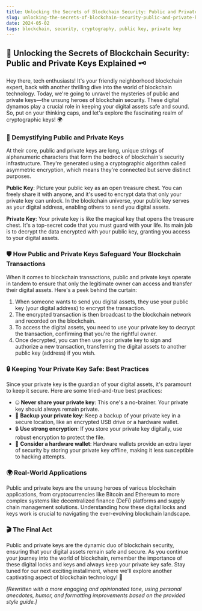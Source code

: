 ```yaml
---
title: Unlocking the Secrets of Blockchain Security: Public and Private Keys Explained
slug: unlocking-the-secrets-of-blockchain-security-public-and-private-keys-explained
date: 2024-05-02
tags: blockchain, security, cryptography, public key, private key
---
```


## 🔐 Unlocking the Secrets of Blockchain Security: Public and Private Keys Explained 🗝️

Hey there, tech enthusiasts! It's your friendly neighborhood blockchain expert, back with another thrilling dive into the world of blockchain technology. Today, we're going to unravel the mysteries of public and private keys—the unsung heroes of blockchain security. These digital dynamos play a crucial role in keeping your digital assets safe and sound. So, put on your thinking caps, and let's explore the fascinating realm of cryptographic keys! 🌍

### 🤔 Demystifying Public and Private Keys

At their core, public and private keys are long, unique strings of alphanumeric characters that form the bedrock of blockchain's security infrastructure. They're generated using a cryptographic algorithm called asymmetric encryption, which means they're connected but serve distinct purposes.

**Public Key**: Picture your public key as an open treasure chest. You can freely share it with anyone, and it's used to encrypt data that only your private key can unlock. In the blockchain universe, your public key serves as your digital address, enabling others to send you digital assets.

**Private Key**: Your private key is like the magical key that opens the treasure chest. It's a top-secret code that you must guard with your life. Its main job is to decrypt the data encrypted with your public key, granting you access to your digital assets.

### 🛡️ How Public and Private Keys Safeguard Your Blockchain Transactions

When it comes to blockchain transactions, public and private keys operate in tandem to ensure that only the legitimate owner can access and transfer their digital assets. Here's a peek behind the curtain:

1. When someone wants to send you digital assets, they use your public key (your digital address) to encrypt the transaction.
2. The encrypted transaction is then broadcast to the blockchain network and recorded on the blockchain.
3. To access the digital assets, you need to use your private key to decrypt the transaction, confirming that you're the rightful owner.
4. Once decrypted, you can then use your private key to sign and authorize a new transaction, transferring the digital assets to another public key (address) if you wish.

### 🔒 Keeping Your Private Key Safe: Best Practices

Since your private key is the guardian of your digital assets, it's paramount to keep it secure. Here are some tried-and-true best practices:

- 🤐 **Never share your private key**: This one's a no-brainer. Your private key should always remain private.
- 💾 **Backup your private key**: Keep a backup of your private key in a secure location, like an encrypted USB drive or a hardware wallet.
- 🔒 **Use strong encryption**: If you store your private key digitally, use robust encryption to protect the file.
- 🏦 **Consider a hardware wallet**: Hardware wallets provide an extra layer of security by storing your private key offline, making it less susceptible to hacking attempts.

### 🌍 Real-World Applications

Public and private keys are the unsung heroes of various blockchain applications, from cryptocurrencies like Bitcoin and Ethereum to more complex systems like decentralized finance (DeFi) platforms and supply chain management solutions. Understanding how these digital locks and keys work is crucial to navigating the ever-evolving blockchain landscape.

### 🎬 The Final Act

Public and private keys are the dynamic duo of blockchain security, ensuring that your digital assets remain safe and secure. As you continue your journey into the world of blockchain, remember the importance of these digital locks and keys and always keep your private key safe. Stay tuned for our next exciting installment, where we'll explore another captivating aspect of blockchain technology! 🚀

*[Rewritten with a more engaging and opinionated tone, using personal anecdotes, humor, and formatting improvements based on the provided style guide.]*